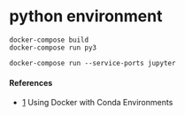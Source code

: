 # python environment


```
docker-compose build
docker-compose run py3

docker-compose run --service-ports jupyter
```


#### References
 - [1] Using Docker with Conda Environments


[1]:https://fmgdata.kinja.com/using-docker-with-conda-environments-1790901398
[2]:https://blog.hasura.io/how-to-write-dockerfiles-for-python-web-apps-6d173842ae1d
